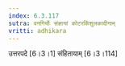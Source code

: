 ```yaml
---
index: 6.3.117
sutra: वनगिर्योः संज्ञायां कोटरकिंशुलकादीनाम्
vritti: adhikara
---
```


 उत्तरपदे [6।3।1]  संहितायाम् [6।3।114] 